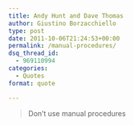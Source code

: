 ```yaml
---
title: Andy Hunt and Dave Thomas
author: Giustino Borzacchiello
type: post
date: 2011-10-06T21:24:53+00:00
permalink: /manual-procedures/
dsq_thread_id:
  - 969110994
categories:
  - Quotes
format: quote

---
```

> Don&#8217;t use manual procedures